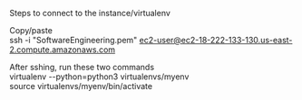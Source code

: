 Steps to connect to the instance/virtualenv

Copy/paste 
<br>
ssh -i "SoftwareEngineering.pem" ec2-user@ec2-18-222-133-130.us-east-2.compute.amazonaws.com

After sshing, run these two commands
<br>
virtualenv --python=python3 virtualenvs/myenv
<br>
source virtualenvs/myenv/bin/activate
